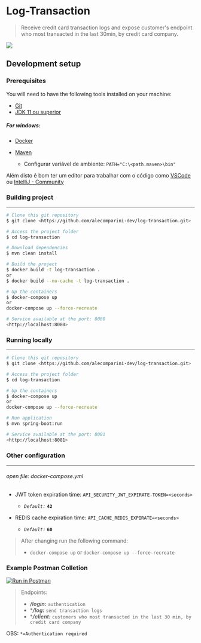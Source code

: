 # Log-Transaction
> Receive credit card transaction logs and expose customer's endpoint who most transacted in the last 30min, by credit card company.

<img src="https://img.shields.io/badge/license-MIT-green"/>


## Development setup
### Prerequisites
You will need to have the following tools installed on your machine:
- [Git](https://git-scm.com)
- [JDK 11 ou superior](https://www.java.com/pt-BR/download/)

##### For windows:
- [Docker](https://docs.docker.com/desktop/windows/install/)
- [Maven](https://maven.apache.org/guides/getting-started/windows-prerequisites.html#maven-on-windows)

  - Configurar variável de ambiente: `PATH="C:\<path.maven>\bin"`   
  
Além disto é bom ter um editor para trabalhar com o código como [VSCode](https://code.visualstudio.com/)
ou [IntelliJ - Community](https://www.jetbrains.com/pt-br/idea/download/#section=windows)

### Building project
- --
```sh
# Clone this git repository
$ git clone <https://github.com/alecomparini-dev/log-transaction.git>

# Access the project folder 
$ cd log-transaction

# Download dependencies 
$ mvn clean install

# Build the project
$ docker build -t log-transaction .
or
$ docker build --no-cache -t log-transaction .

# Up the containers
$ docker-compose up
or
docker-compose up --force-recreate

# Service available at the port: 8080 
<http://localhost:8080>
```

### Running locally
- --
```sh
# Clone this git repository
$ git clone <https://github.com/alecomparini-dev/log-transaction.git>

# Access the project folder 
$ cd log-transaction

# Up the containers
$ docker-compose up
or
docker-compose up --force-recreate

# Run application
$ mvn spring-boot:run

# Service available at the port: 8081 
<http://localhost:8081>
```

### Other configuration
- --
###### open file: _docker-compose.yml_
- JWT token expiration time: `API_SECURITY_JWT_EXPIRATE-TOKEN=<seconds>`
  - *`Default:`* **`42`** 
  

- REDIS cache expiration time: `API_CACHE_REDIS_EXPIRATE=<seconds>`
  - *`Default:`* **`60`**

> After changing run the following command: 
> - `docker-compose up`
> or
>`docker-compose up --force-recreate`

### Example Postman Colletion
[![Run in Postman](https://run.pstmn.io/button.svg)](https://god.gw.postman.com/run-collection/16009368-3ee32736-e7b3-478c-9f10-ee80ee66ff2a)

> Endpoints: 
>- _**/login:**_ `authentication`
>- *_**/log:**_ `send transaction logs`
>- *_**/client:**_ `customers who most transacted in the last 30 min, by credit card company`

OBS:
`*=Authentication required`





